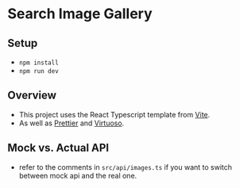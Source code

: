 # Search Image Gallery

## Setup

- `npm install`
- `npm run dev`

## Overview

- This project uses the React Typescript template from [Vite](https://vite.dev/guide/).
- As well as [Prettier](https://prettier.io/docs/en/) and [Virtuoso](https://virtuoso.dev/).

## Mock vs. Actual API

- refer to the comments in `src/api/images.ts` if you want to switch between mock api and the real one.
